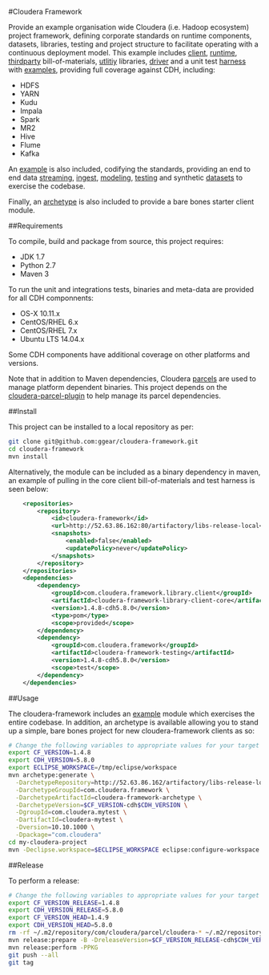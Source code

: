 #Cloudera Framework

Provide an example organisation wide Cloudera (i.e. Hadoop ecosystem) project framework, defining corporate standards on runtime components, datasets, libraries, testing and project structure to facilitate operating with a continuous deployment model. This example includes [client](https://github.com/ggear/cloudera-framework/tree/master/cloudera-framework-library/cloudera-framework-library-client), [runtime](https://github.com/ggear/cloudera-framework/tree/master/cloudera-framework-library/cloudera-framework-library-runtime), [thirdparty](https://github.com/ggear/cloudera-framework/tree/master/cloudera-framework-library/cloudera-framework-library-thirdparty) bill-of-materials, [utlitiy](https://github.com/ggear/cloudera-framework/tree/master/cloudera-framework-common/src/main/java/com/cloudera/framework/common) libraries, [driver](https://github.com/ggear/cloudera-framework/tree/master/cloudera-framework-common/src/main/java/com/cloudera/framework/common/Driver.java) and a unit test [harness](https://github.com/ggear/cloudera-framework/tree/master/cloudera-framework-testing/src/main/java/com/cloudera/framework/testing) with [examples](https://github.com/ggear/cloudera-framework/tree/master/cloudera-framework-testing/src/test/java/com/cloudera/framework/testing/server), providing full coverage against CDH, including:

* HDFS
* YARN
* Kudu
* Impala
* Spark
* MR2
* Hive
* Flume
* Kafka

An [example](https://github.com/ggear/cloudera-framework/tree/master/cloudera-framework-example) is also included, codifying the standards, providing an end to end data [streaming](https://github.com/ggear/cloudera-framework/tree/master/cloudera-framework-example/src/main/java/com/cloudera/framework/example/stream), [ingest](https://github.com/ggear/cloudera-framework/tree/master/cloudera-framework-example/src/main/java/com/cloudera/framework/example/ingest), [modeling](https://github.com/ggear/cloudera-framework/tree/master/cloudera-framework-example/src/main/java/com/cloudera/framework/example/model), [testing](https://github.com/ggear/cloudera-framework/tree/master/cloudera-framework-example/src/test/java/com/cloudera/framework/example) and synthetic [datasets](https://github.com/ggear/cloudera-framework/tree/master/cloudera-framework-example/src/test/resources/data/mydataset) to exercise the codebase.

Finally, an [archetype](https://github.com/ggear/cloudera-framework/tree/master/cloudera-framework-archetype) is also included to provide a bare bones starter client module.

##Requirements

To compile, build and package from source, this project requires:

* JDK 1.7
* Python 2.7
* Maven 3

To run the unit and integrations tests, binaries and meta-data are provided for all CDH componnents:

* OS-X 10.11.x
* CentOS/RHEL 6.x
* CentOS/RHEL 7.x
* Ubuntu LTS 14.04.x

Some CDH components have additional coverage on other platforms and versions.

Note that in addition to Maven dependencies, Cloudera [parcels](http://www.cloudera.com/documentation/enterprise/latest/topics/cm_ig_parcels.html) are used to manage platform dependent binaries. This project depends on the [cloudera-parcel-plugin](https://github.com/ggear/cloudera-parcel/tree/master/cloudera-parcel-plugin) to help manage its parcel dependencies.

##Install

This project can be installed to a local repository as per:

```bash
git clone git@github.com:ggear/cloudera-framework.git
cd cloudera-framework
mvn install
```

Alternatively, the module can be included as a binary dependency in maven, an example of pulling in the core client bill-of-materials and test harness is seen below:

```xml
	<repositories>
		<repository>
			<id>cloudera-framework</id>
			<url>http://52.63.86.162:80/artifactory/libs-release-local</url>
			<snapshots>
				<enabled>false</enabled>
				<updatePolicy>never</updatePolicy>
			</snapshots>
		</repository>
	</repositories>
	<dependencies>
		<dependency>
			<groupId>com.cloudera.framework.library.client</groupId>
			<artifactId>cloudera-framework-library-client-core</artifactId>
			<version>1.4.8-cdh5.8.0</version>
			<type>pom</type>
			<scope>provided</scope>
		</dependency>
		<dependency>
			<groupId>com.cloudera.framework</groupId>
			<artifactId>cloudera-framework-testing</artifactId>
			<version>1.4.8-cdh5.8.0</version>
			<scope>test</scope>
		</dependency>
	</dependencies>
```

##Usage

The cloudera-framework includes an [example](https://github.com/ggear/cloudera-framework/tree/master/cloudera-framework-example) module which exercises the entire codebase. In addition, an archetype is available allowing you to stand up a simple, bare bones project for new cloudera-framework clients as so:

```bash
# Change the following variables to appropriate values for your target environment
export CF_VERSION=1.4.8
export CDH_VERSION=5.8.0
export ECLIPSE_WORKSPACE=/tmp/eclipse/workspace
mvn archetype:generate \
  -DarchetypeRepository=http://52.63.86.162/artifactory/libs-release-local \
  -DarchetypeGroupId=com.cloudera.framework \
  -DarchetypeArtifactId=cloudera-framework-archetype \
  -DarchetypeVersion=$CF_VERSION-cdh$CDH_VERSION \
  -DgroupId=com.cloudera.mytest \
  -DartifactId=cloudera-mytest \
  -Dversion=10.10.1000 \
  -Dpackage="com.cloudera"
cd my-cloudera-project
mvn -Declipse.workspace=$ECLIPSE_WORKSPACE eclipse:configure-workspace eclipse:eclipse clean install
```

##Release

To perform a release:

```bash
# Change the following variables to appropriate values for your target environment
export CF_VERSION_RELEASE=1.4.8
export CDH_VERSION_RELEASE=5.8.0
export CF_VERSION_HEAD=1.4.9
export CDH_VERSION_HEAD=5.8.0
rm -rf ~/.m2/repository/com/cloudera/parcel/cloudera-* ~/.m2/repository/com/cloudera/cloudera-parcel ~/.m2/repository/com/cloudera/*framework*
mvn release:prepare -B -DreleaseVersion=$CF_VERSION_RELEASE-cdh$CDH_VERSION_RELEASE -DdevelopmentVersion=$CF_VERSION_HEAD-cdh$CDH_VERSION_HEAD-SNAPSHOT
mvn release:perform -PPKG
git push --all
git tag
```

